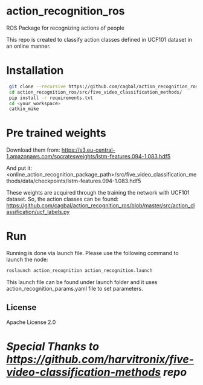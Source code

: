 # action_recognition_ros
ROS Package for recognizing actions of people

This repo is created to classify action classes defined in UCF101 dataset in an online manner. 

# Installation 

```sh
 git clone --recursive https://github.com/cagbal/action_recognition_ros.git
 cd action_recognition_ros/src/five_video_classification_methods/
 pip install -r requirements.txt
 cd <your_workspace> 
 catkin_make
 ```

# Pre trained weights 
Download them from: 
https://s3.eu-central-1.amazonaws.com/socratesweights/lstm-features.094-1.083.hdf5

And put it: 
<online_action_recognition_package_path>/src/five_video_classification_methods/data/checkpoints/lstm-features.094-1.083.hdf5

These weights are acquired through the training the network with UCF101 dataset. So, the action classes can be found: 
https://github.com/cagbal/action_recognition_ros/blob/master/src/action_classification/ucf_labels.py

# Run
Running is done via launch file. Please use the following command to launch the node: 
```sh
roslaunch action_recognition action_recognition.launch
 ```
This launch file can be found under launch folder and it uses action_recognition_params.yaml file to set parameters.



License
----

Apache License 2.0


# ***Special Thanks to https://github.com/harvitronix/five-video-classification-methods repo***



